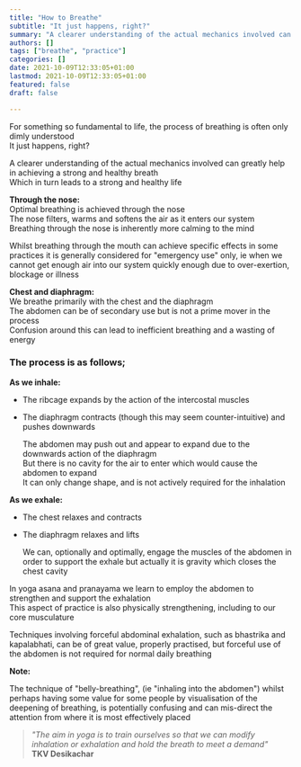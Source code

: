 ```yaml
---
title: "How to Breathe"
subtitle: "It just happens, right?"
summary: "A clearer understanding of the actual mechanics involved can greatly help in achieving a strong and healthy breath"
authors: []
tags: ["breathe", "practice"]
categories: []
date: 2021-10-09T12:33:05+01:00
lastmod: 2021-10-09T12:33:05+01:00
featured: false
draft: false

---
```


For something so fundamental to life, the process of breathing is often only dimly understood\
It just happens, right?

A clearer understanding of the actual mechanics involved can greatly help in achieving a strong and healthy breath\
Which in turn leads to a strong and healthy life

**Through the nose:**\
Optimal breathing is achieved through the nose\
The nose filters, warms and softens the air as it enters our system\
Breathing through the nose is inherently more calming to the mind

Whilst breathing through the mouth can achieve specific effects in some practices it is generally considered for "emergency use" only, ie when we cannot get enough air into our system quickly enough due to over-exertion, blockage or illness

**Chest and diaphragm:**\
We breathe primarily with the chest and the diaphragm\
The abdomen can be of secondary use but is not a prime mover in the process\
Confusion around this can lead to inefficient breathing and a wasting of energy

### The process is as follows;

**As we inhale:**
- The ribcage expands by the action of the intercostal muscles
- The diaphragm contracts (though this may seem counter-intuitive) and pushes downwards

  The abdomen may push out and appear to expand due to the  downwards action of the diaphragm\
  But there is no cavity for the air to enter which would cause the abdomen to expand\
  It can only change shape, and is not actively required for the inhalation

**As we exhale:**
- The chest relaxes and contracts
- The diaphragm relaxes and lifts

   We can, optionally and optimally, engage the muscles of the abdomen in order to support the exhale but actually it is gravity which closes the chest cavity

In yoga asana and pranayama we learn to employ the abdomen to strengthen and support the exhalation\
This aspect of practice is also physically strengthening, including to our core musculature

Techniques involving forceful abdominal exhalation, such as bhastrika and kapalabhati, can be of great value, properly practised, but forceful use of the abdomen is not required for normal daily breathing

**Note:**

The technique of "belly-breathing", (ie "inhaling into the abdomen") whilst perhaps having some value for some people by visualisation of the deepening of breathing, is potentially confusing and can mis-direct the attention from where it is most effectively placed

>*"The aim in yoga is to train ourselves so that we can modify inhalation or exhalation and hold the breath to meet a demand"*\
> **TKV Desikachar**
